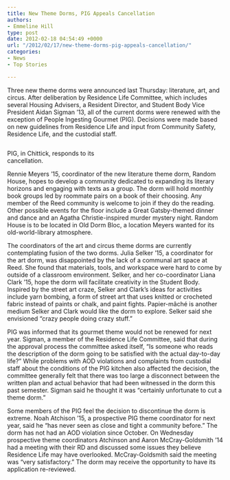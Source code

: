 ```yaml
---
title: New Theme Dorms, PIG Appeals Cancellation
authors:
- Emmeline Hill
type: post
date: 2012-02-18 04:54:49 +0000
url: "/2012/02/17/new-theme-dorms-pig-appeals-cancellation/"
categories:
- News
- Top Stories

---
```

Three new theme dorms were announced last Thursday: literature, art, and circus. After deliberation by Residence Life Committee, which includes several Housing Advisers, a Resident Director, and Student Body Vice President Aidan Sigman ’13, all of the current dorms were renewed with the exception of People Ingesting Gourmet (PIG). Decisions were made based on new guidelines from Residence Life and input from Community Safety, Residence Life, and the custodial staff.

<div id="attachment_1315" style="width: 209px" class="wp-caption alignright">
  <a href="http://www.reedquest.org/2012/02/new-theme-dorms-pig-appeals-cancellation/chittick/" rel="attachment wp-att-1315"><img class="size-medium wp-image-1315" title="Chittick" src="https://i1.wp.com/www.reedquest.org/wp-content/uploads/2012/02/Chittick-199x300.jpg?resize=199%2C300" alt="" data-recalc-dims="1" /></a>
  
  <p class="wp-caption-text">
    PIG, in Chittick, responds to its cancellation.
  </p>
</div>

Rennie Meyers ’15, coordinator of the new literature theme dorm, Random House, hopes to develop a community dedicated to expanding its literary horizons and engaging with texts as a group. The dorm will hold monthly book groups led by roommate pairs on a book of their choosing. Any member of the Reed community is welcome to join if they do the reading. Other possible events for the floor include a Great Gatsby-themed dinner and dance and an Agatha Christie-inspired murder mystery night. Random House is to be located in Old Dorm Bloc, a location Meyers wanted for its old-world-library atmosphere.

The coordinators of the art and circus theme dorms are currently contemplating fusion of the two dorms. Julia Selker ’15, a coordinator for the art dorm, was disappointed by the lack of a communal art space at Reed. She found that materials, tools, and workspace were hard to come by outside of a classroom environment. Selker, and her co-coordinator Liana Clark ’15, hope the dorm will facilitate creativity in the Student Body. Inspired by the street art craze, Selker and Clark’s ideas for activities include yarn bombing, a form of street art that uses knitted or crocheted fabric instead of paints or chalk, and paint fights. Papier-mâché is another medium Selker and Clark would like the dorm to explore. Selker said she envisioned “crazy people doing crazy stuff.”

PIG was informed that its gourmet theme would not be renewed for next year. Sigman, a member of the Residence Life Committee, said that during the approval process the committee asked itself, “Is someone who reads the description of the dorm going to be satisfied with the actual day-to-day life?” While problems with AOD violations and complaints from custodial staff about the conditions of the PIG kitchen also affected the decision, the committee generally felt that there was too large a disconnect between the written plan and actual behavior that had been witnessed in the dorm this past semester. Sigman said he thought it was “certainly unfortunate to cut a theme dorm.”

Some members of the PIG feel the decision to discontinue the dorm is extreme. Noah Atchison ’15, a prospective PIG theme coordinator for next year, said he “has never seen as close and tight a community before.” The dorm has not had an AOD violation since October. On Wednesday prospective theme coordinators Atchinson and Aaron McCray-Goldsmith ’14 had a meeting with their RD and discussed some issues they believe Residence Life may have overlooked. McCray-Goldsmith said the meeting was “very satisfactory.” The dorm may receive the opportunity to have its application re-reviewed.